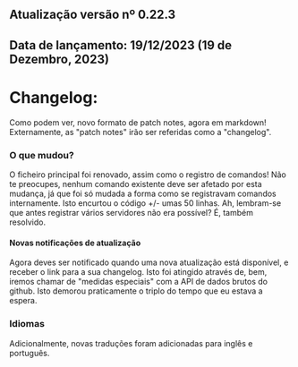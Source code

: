 ## Atualização versão nº 0.22.3
## Data de lançamento: 19/12/2023 (19 de Dezembro, 2023)

# Changelog:

Como podem ver, novo formato de patch notes, agora em markdown! Externamente, as "patch notes" irão ser referidas como a "changelog".

### O que mudou?

O ficheiro principal foi renovado, assim como o registro de comandos! Não te preocupes, nenhum comando existente deve ser afetado por esta mudança, já que foi só mudada a forma como se registravam comandos internamente. Isto encurtou o código +/- umas 50 linhas. Ah, lembram-se que antes registrar vários servidores não era possível? É, também resolvido.

#### Novas notificações de atualização

Agora deves ser notificado quando uma nova atualização está disponível, e receber o link para a sua changelog.
Isto foi atingido através de, bem, iremos chamar de "medidas especiais" com a API de dados brutos do github. Isto demorou praticamente o triplo do tempo que eu estava a espera. 

### Idiomas

Adicionalmente, novas traduções foram adicionadas para inglês e português.